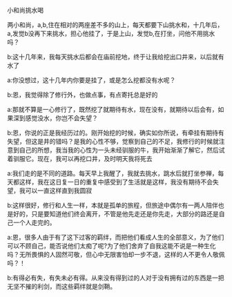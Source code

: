  小和尚挑水喝

两小和尚，a,b,住在相对的两座差不多的山上，每天都要下山挑水和，十几年后，a,发觉b没再下来挑水，担心他挂了，于是上山，发觉b,在打坐，问他不用挑水吗？

b:这十几年来，我每天挑水后都会在庙前挖地，终于让我给挖出口井来，以后就有水了

a:你没想过，这十几年内你要是挂了，或是怎么挖都没有水呢？

b:恩，我觉得除了修行外，也做点事，有点寄托总是好的

a:那就不算是一心修行了，既然挖了就期待有水，现在没有，就期待以后会有，如果深到感觉没水，你岂不会失望？

b:恩，你说的正是我经历过的。刚开始挖的时候，确实如你所说，有牵挂有期待有失望，但这是井的错吗？是我的心性不够，觉察到自己的不足，我修行的时候就注意到自己的所想，我当我的心性为一头未经驯服的牛，我开始渐渐了解它，然后试着驯服它。现在，我可以再挖口井，及时明天我将死去

a:我们走的是不同的道路。每天早上我醒了，我就去挑水，跳水后就打坐参禅，每天都这样，我在这日复一日的重复中感受到了生活就是这样，我没有期待不会失望，我可以一直这样直到我圆寂

b:这样很好，修行和人生一样，本就是孤单的旅程，但旅途中偶尔有一两人陪伴也是好的，只是要知道他们终会离开，不管是他先走还是你先走，大部分的路还是自己一个人走完的。

a:恩，很多人由于有了这下过客的羁绊，而把他们看成人生的全部意义，为了他们可以不顾自己，能否说他们太痴了呢?为了他们舍弃了自我这能不说是一种生化吗？无所畏惧的人固然可敬，但心中无限害怕却一步不退，这样的人不更令人敬佩吗？！

b:有得必有失，有失未必有得。从来没有得到过的人对于没有拥有过的东西是一把无坚不摧的利剑，而这些羁绊就是剑鞘。


